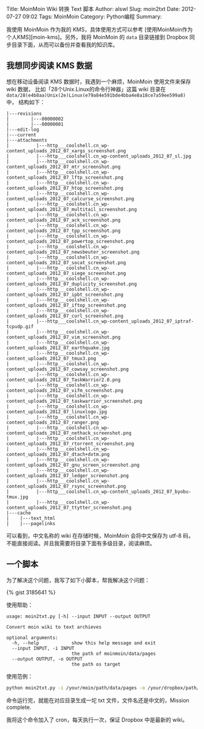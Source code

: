 Title: MoinMoin Wiki 转换 Text 脚本
Author: alswl
Slug: moin2txt
Date: 2012-07-27 09:02
Tags: MoinMoin
Category: Python编程
Summary: 


我使用 MoinMoin 作为我的 KMS，具体使用方式可以参考
[使用MoinMoin作为个人KMS][moin-kms]。另外，我将 MoinMoin 的 `data`
目录链接到 Dropbox 同步目录下面，从而可以备份并查看我的知识库。

## 我想同步阅读 KMS 数据 ##

想在移动设备阅读 KMS 数据时，我遇到一个麻烦，MoinMoin 使用文件来保存 wiki 数据，
比如「28个Unix.Linux的命令行神器」这篇 wiki 目录在
`data/28(e4b8aa)Unix(2e)Linux(e79a84e591bde4bba4e8a18ce7a59ee599a8)` 中，
结构如下：

<!--more-->

```
|---revisions
|        |---00000002
|        |---00000001
|---edit-log
|---current
|---attachments
|          |---http___coolshell.cn_wp-content_uploads_2012_07_xargs_screenshot.png
|          |---http___coolshell.cn_wp-content_uploads_2012_07_sl.jpg
|          |---http___coolshell.cn_wp-content_uploads_2012_07_mtr_screenshot.png
|          |---http___coolshell.cn_wp-content_uploads_2012_07_lftp_screenshot.png
|          |---http___coolshell.cn_wp-content_uploads_2012_07_htop_screenshot.png
|          |---http___coolshell.cn_wp-content_uploads_2012_07_calcurse_screenshot.png
|          |---http___coolshell.cn_wp-content_uploads_2012_07_multitail_screenshot.png
|          |---http___coolshell.cn_wp-content_uploads_2012_07_ack_screenshot.png
|          |---http___coolshell.cn_wp-content_uploads_2012_07_tpp_screenshot.png
|          |---http___coolshell.cn_wp-content_uploads_2012_07_powertop_screenshot.png
|          |---http___coolshell.cn_wp-content_uploads_2012_07_newsbeuter_screenshot.png
|          |---http___coolshell.cn_wp-content_uploads_2012_07_socat_screenshot.png
|          |---http___coolshell.cn_wp-content_uploads_2012_07_siege_screenshot.png
|          |---http___coolshell.cn_wp-content_uploads_2012_07_duplicity_screenshot.png
|          |---http___coolshell.cn_wp-content_uploads_2012_07_ipbt_screenshot.png
|          |---http___coolshell.cn_wp-content_uploads_2012_07_iftop_screenshot.png
|          |---http___coolshell.cn_wp-content_uploads_2012_07_curl_screenshot.png
|          |---http___coolshell.cn_wp-content_uploads_2012_07_iptraf-tcpudp.gif
|          |---http___coolshell.cn_wp-content_uploads_2012_07_vim_screenshot.png
|          |---http___coolshell.cn_wp-content_uploads_2012_07_earthquake.jpg
|          |---http___coolshell.cn_wp-content_uploads_2012_07_tmux3.png
|          |---http___coolshell.cn_wp-content_uploads_2012_07_cowsay_screenshot.png
|          |---http___coolshell.cn_wp-content_uploads_2012_07_TaskWarrior2.0.png
|          |---http___coolshell.cn_wp-content_uploads_2012_07_vifm_screenshot.png
|          |---http___coolshell.cn_wp-content_uploads_2012_07_taskwarrior_screenshot.png
|          |---http___coolshell.cn_wp-content_uploads_2012_07_linuxlogo.jpg
|          |---http___coolshell.cn_wp-content_uploads_2012_07_ranger.png
|          |---http___coolshell.cn_wp-content_uploads_2012_07_nethack_screenshot.png
|          |---http___coolshell.cn_wp-content_uploads_2012_07_rtorrent_screenshot.png
|          |---http___coolshell.cn_wp-content_uploads_2012_07_dtach+dvtm.png
|          |---http___coolshell.cn_wp-content_uploads_2012_07_gnu_screen_screenshot.png
|          |---http___coolshell.cn_wp-content_uploads_2012_07_ledger_screenshot.png
|          |---http___coolshell.cn_wp-content_uploads_2012_07_rsync_screenshot.png
|          |---http___coolshell.cn_wp-content_uploads_2012_07_byobu-tmux.jpg
|          |---http___coolshell.cn_wp-content_uploads_2012_07_ttytter_screenshot.png
|---cache
|    |---text_html
|    |---pagelinks

```

可以看到，中文名称的 wiki 在存储时候，MoinMoin 会将中文保存为 utf-8 码，
不能直接阅读。并且我需要将目录下面有多级目录，阅读麻烦。

## 一个脚本 ##

为了解决这个问题，我写了如下小脚本，帮我解决这个问题：

{% gist 3185641 %}

使用帮助：

```
usage: moin2txt.py [-h] --input INPUT --output OUTPUT

Convert moin wiki to text archieves

optional arguments:
  -h, --help            show this help message and exit
  --input INPUT, -i INPUT
                        the path of moinmoin/data/pages
  --output OUTPUT, -o OUTPUT
                        the path os target
```

使用范例：

``` bash
python moin2txt.py -i /your/moin/path/data/pages -o /your/dropbox/path/kms
```

命令运行完，就能在对应目录生成一坨 txt 文件，文件名还是中文的，Mission complete.

我将这个命令加入了 cron，每天执行一次，保证 Dropbox 中是最新的 wiki。